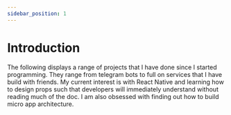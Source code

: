 ```yaml
---
sidebar_position: 1
---
```


# Introduction

The following displays a range of projects that I have done since I started programming. They range from telegram bots to full on services that I have build with friends. My current interest is with React Native and learning how to design props such that developers will immediately understand without reading much of the doc. I am also obsessed with finding out how to build micro app architecture.
